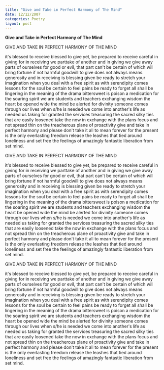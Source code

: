 ```yaml
---
title: "Give and Take in Perfect Harmony of The Mind"
date: 12/12/2007
categories: Poetry
layout: post
---
```


**Give and Take in Perfect Harmony of The Mind**

GIVE AND TAKE IN PERFECT HARMONY OF THE MIND

it's blessed to receive
     blessed to give
yet, be prepared to receive
     careful in giving
for in receiving we parttake of another
and in giving we give away parts of ourselves
for good or evil, that part can't be certain
of which will bring fortune if not harmful goodwill
to give does not always means generosity
and in receiving is blessing given
be ready to stretch your imagination
when you deal with a free spirit
as with serendipity comes lessons for the soul
be certain to feel pains
be ready to forget
all shall be lingering in the meaning of the drama
bittersweet is poison a medication for the soaring spirit
we are students and teachers
exchanging wisdom
the heart be opened wide
the mind be alerted for divinity
someone comes through our lives when s/he is needed
we come into another's life as needed us
taking for granted the services
treasuring the sacred silky ties that are easily loosened
take the now in exchange with the plans
focus and not spread thin
on the treacherous plane of proactivity
give and take in perfect harmony and
    please don't take it all
to mean forever for the present is the o­nly
everlasting freedom
release the leashes that tied around loneliness
and set free the feelings of amazingly fantastic liberation
from set mind.

GIVE AND TAKE IN PERFECT HARMONY OF THE MIND

it's blessed to receive
     blessed to give
yet, be prepared to receive
     careful in giving
for in receiving we parttake of another
and in giving we give away parts of ourselves
for good or evil, that part can't be certain
of which will bring fortune if not harmful goodwill
to give does not always means generosity
and in receiving is blessing given
be ready to stretch your imagination
when you deal with a free spirit
as with serendipity comes lessons for the soul
be certain to feel pains
be ready to forget
all shall be lingering in the meaning of the drama
bittersweet is poison a medication for the soaring spirit
we are students and teachers
exchanging wisdom
the heart be opened wide
the mind be alerted for divinity
someone comes through our lives when s/he is needed
we come into another's life as needed us
taking for granted the services
treasuring the sacred silky ties that are easily loosened
take the now in exchange with the plans
focus and not spread thin
on the treacherous plane of proactivity
give and take in perfect harmony and
    please don't take it all
to mean forever for the present is the o­nly
everlasting freedom
release the leashes that tied around loneliness
and set free the feelings of amazingly fantastic liberation
from set mind.

GIVE AND TAKE IN PERFECT HARMONY OF THE MIND

it's blessed to receive
     blessed to give
yet, be prepared to receive
     careful in giving
for in receiving we parttake of another
and in giving we give away parts of ourselves
for good or evil, that part can't be certain
of which will bring fortune if not harmful goodwill
to give does not always means generosity
and in receiving is blessing given
be ready to stretch your imagination
when you deal with a free spirit
as with serendipity comes lessons for the soul
be certain to feel pains
be ready to forget
all shall be lingering in the meaning of the drama
bittersweet is poison a medication for the soaring spirit
we are students and teachers
exchanging wisdom
the heart be opened wide
the mind be alerted for divinity
someone comes through our lives when s/he is needed
we come into another's life as needed us
taking for granted the services
treasuring the sacred silky ties that are easily loosened
take the now in exchange with the plans
focus and not spread thin
on the treacherous plane of proactivity
give and take in perfect harmony and
    please don't take it all
to mean forever for the present is the o­nly
everlasting freedom
release the leashes that tied around loneliness
and set free the feelings of amazingly fantastic liberation
from set mind.
